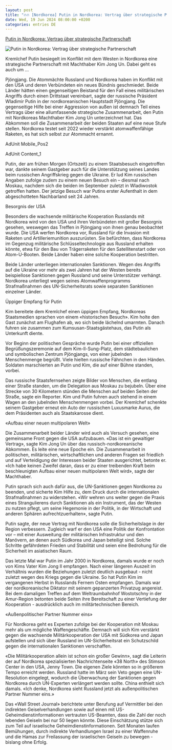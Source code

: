 ```yaml
---
layout: post
title: "🔥🔥 [Nordkorea] Putin in Nordkorea: Vertrag über strategische Partnerschaft"
date: Wed, 19 Jun 2024 08:00:00 +0200
categories: entries DE
---
```

[Putin in Nordkorea: Vertrag über strategische Partnerschaft](https://www.mannheimer-morgen.de/politik_artikel,-politik-putin-in-nordkorea-vertrag-ueber-strategische-partnerschaft-_arid,2217421.html)

![Putin in Nordkorea: Vertrag über strategische Partnerschaft](https://www.mannheimer-morgen.de/cms_media/module_img/4420/2210063_1_articledetail_Russlands_Praesident_Wladimir_Putin_r_und_Nordkoreas_Machthaber_Kim_Jong_Un_wollen_ihr_Partnerschaft_staerken..jpeg)

Kremlchef Putin besiegelt im Konflikt mit dem Westen in Nordkorea eine strategische Partnerschaft mit Machthaber Kim Jong Un. Dabei geht es auch um ...

Pjöngjang. Die Atommächte Russland und Nordkorea haben im Konflikt mit den USA und deren Verbündeten ein neues Bündnis geschmiedet. Beide Länder hätten einen gegenseitigen Beistand für den Fall eines militärischen Angriffs durch einen Drittstaat vereinbart, sagte der russische Präsident Wladimir Putin in der nordkoreanischen Hauptstadt Pjöngjang. Die gegenseitige Hilfe bei einer Aggression von außen ist demnach Teil eines Vertrags über eine allumfassende strategische Zusammenarbeit, den Putin mit Nordkoreas Machthaber Kim Jong Un unterzeichnet hat. Das Abkommen soll die Zusammenarbeit der beiden Staaten auf eine neue Stufe stellen. Nordkorea testet seit 2022 wieder verstärkt atomwaffenfähige Raketen, es hat sich selbst zur Atommacht ernannt.

AdUnit Mobile_Pos2

AdUnit Content_1

Putin, der am frühen Morgen (Ortszeit) zu einem Staatsbesuch eingetroffen war, dankte seinem Gastgeber auch für die Unterstützung seines Landes beim russischen Angriffskrieg gegen die Ukraine. Er lud Kim russischen Angaben zufolge zudem zu einem neuen Besuch ein – diesmal nach Moskau, nachdem sich die beiden im September zuletzt in Wladiwostok getroffen hatten. Der jetzige Besuch war Putins erster Aufenthalt in dem abgeschotteten Nachbarland seit 24 Jahren.

Besorgnis der USA

Besonders die wachsende militärische Kooperation Russlands mit Nordkorea wird von den USA und ihren Verbündeten mit großer Besorgnis gesehen, weswegen das Treffen in Pjöngjang von ihnen genau beobachtet wurde. Die USA werfen Nordkorea vor, Russland für die Invasion mit Raketen und Artilleriemunition auszurüsten. Sie befürchten, dass Nordkorea im Gegenzug militärische Schlüsseltechnologie aus Russland erhalten könnte, etwa für den Bau von Trägerraketen für den Satellitenstart oder von Atom-U-Booten. Beide Länder haben eine solche Kooperation bestritten.

Beide Länder unterliegen internationalen Sanktionen. Wegen des Angriffs auf die Ukraine vor mehr als zwei Jahren hat der Westen bereits beispiellose Sanktionen gegen Russland und seine Unterstützer verhängt. Nordkorea unterliegt wegen seines Atomwaffenprogramms Strafmaßnahmen des UN-Sicherheitsrats sowie separaten Sanktionen einzelner Länder.

Üppiger Empfang für Putin

Kim bereitete dem Kremlchef einen üppigen Empfang, Nordkoreas Staatsmedien sprachen von einem «historischen Besuch». Kim holte den Gast zunächst am Flughafen ab, wo sich beide lächelnd umarmten. Danach fuhren sie zusammen zum Kumsusan-Staatsgästehaus, das Putin als Unterkunft diente.

Vor Beginn der politischen Gespräche wurde Putin bei einer offiziellen Begrüßungszeremonie auf dem Kim-Il-Sung-Platz, dem städtebaulichen und symbolischen Zentrum Pjöngjangs, von einer jubelnden Menschenmenge begrüßt. Viele hielten russische Fähnchen in den Händen. Soldaten marschierten an Putin und Kim, die auf einer Bühne standen, vorbei.

Das russische Staatsfernsehen zeigte Bilder von Menschen, die entlang einer Straße standen, um die Delegation aus Moskau zu bejubeln. Über eine Strecke von 30 Kilometern stünden die Menschen auf beiden Seiten der Straße, sagte ein Reporter. Kim und Putin fuhren auch stehend in einem Wagen an den jubelnden Menschenmengen vorbei. Der Kremlchef schenkte seinem Gastgeber erneut ein Auto der russischen Luxusmarke Aurus, die dem Präsidenten auch als Staatskarosse dient.

«Aufbau einer neuen multipolaren Welt»

Die Zusammenarbeit beider Länder wird auch als Versuch gesehen, eine gemeinsame Front gegen die USA aufzubauen. «Das ist ein gewaltiger Vertrag», sagte Kim Jong Un über das russisch-nordkoreanische Abkommen. Es leite eine neue Epoche ein. Die Zusammenarbeit in politischen, militärischen, wirtschaftlichen und anderen Fragen sei friedlich und auf Verteidigung der Interessen beider Staaten ausgerichtet, betonte er. «Ich habe keinen Zweifel daran, dass er zu einer treibenden Kraft beim beschleunigten Aufbau einer neuen multipolaren Welt wird», sagte der Machthaber.

Putin sprach sich auch dafür aus, die UN-Sanktionen gegen Nordkorea zu beenden, und sicherte Kim Hilfe zu, dem Druck durch die internationalen Strafmaßnahmen zu widerstehen. «Wir wehren uns weiter gegen die Praxis eines Strangulierens durch Sanktionen als ein Instrument, das der Westen zu nutzen pflegt, um seine Hegemonie in der Politik, in der Wirtschaft und anderen Sphären aufrechtzuerhalten», sagte Putin.

Putin sagte, der neue Vertrag mit Nordkorea solle die Sicherheitslage in der Region verbessern. Zugleich warf er den USA eine Politik der Konfrontation vor – mit einer Ausweitung der militärischen Infrastruktur und den Manövern, an denen auch Südkorea und Japan beteiligt sind. Solche Schritte gefährdeten Frieden und Stabilität und seien eine Bedrohung für die Sicherheit im asiatischen Raum.

Das letzte Mal war Putin im Jahr 2000 in Nordkorea, damals wurde er noch von Kims Vater Kim Jong Il empfangen. Nach einer längeren Auszeit im Verhältnis wurden die Beziehungen zuletzt deutlich ausgebaut - nicht zuletzt wegen des Kriegs gegen die Ukraine. So hat Putin Kim im vergangenen Herbst in Russlands Fernem Osten empfangen. Damals war der nordkoreanische Diktator mit seinem gepanzerten Privatzug angereist. Bei dem damaligen Treffen auf dem Weltraumbahnhof Wostotschny in der Amur-Region betonten beide Seiten ihre Bereitschaft zu einer Vertiefung der Kooperation - ausdrücklich auch im militärtechnischen Bereich.

«Außenpolitischer Partner Nummer eins»

Für Nordkorea geht es Experten zufolge bei der Kooperation mit Moskau mehr als um mögliche Waffengeschäfte. Demnach will sich Kim verstärkt gegen die wachsende Militärkooperation der USA mit Südkorea und Japan aufstellen und sich über Russland im UN-Sicherheitsrat ein Schutzschild gegen die internationalen Sanktionen verschaffen.

«Die Militärkooperation allein ist schon ein großer Gewinn», sagt die Leiterin der auf Nordkorea spezialisierten Nachrichtenseite «38 North» des Stimson Center in den USA, Jenny Town. Die eigenen Ziele könnten so in größerem Tempo erreicht werden. Russland hatte im März sein Veto gegen eine UN-Resolution eingelegt, wodurch die Überwachung der Sanktionen gegen Nordkorea durch UN-Experten verlängert werden sollte. China enthielt sich damals. «Ich denke, Nordkorea sieht Russland jetzt als außenpolitischen Partner Nummer eins.»

Das «Wall Street Journal» berichtete unter Berufung auf Vermittler bei den indirekten Geiselverhandlungen sowie auf einen mit US-Geheimdienstinformationen vertrauten US-Beamten, dass die Zahl der noch lebenden Geiseln bei nur 50 liegen könnte. Diese Einschätzung stütze sich zum Teil auf israelische Geheimdienstinformationen. Seit Monaten laufen Bemühungen, durch indirekte Verhandlungen Israel zu einer Waffenruhe und die Hamas zur Freilassung der israelischen Geiseln zu bewegen - bislang ohne Erfolg.


